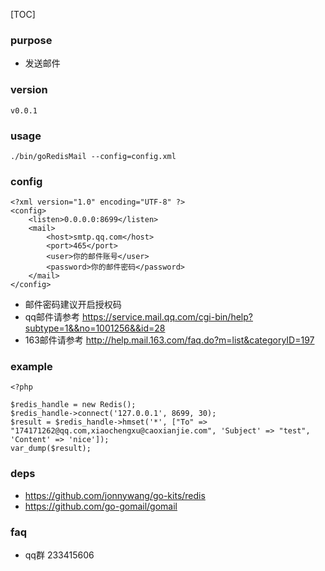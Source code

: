 
[TOC]

### purpose
* 发送邮件

### version
```
v0.0.1
```

### usage
```
./bin/goRedisMail --config=config.xml
```

### config
```
<?xml version="1.0" encoding="UTF-8" ?>
<config>
    <listen>0.0.0.0:8699</listen>
    <mail>
        <host>smtp.qq.com</host>
        <port>465</port>
        <user>你的邮件账号</user>
        <password>你的邮件密码</password>
    </mail>
</config>
```
* 邮件密码建议开启授权码
* qq邮件请参考 https://service.mail.qq.com/cgi-bin/help?subtype=1&&no=1001256&&id=28
* 163邮件请参考 http://help.mail.163.com/faq.do?m=list&categoryID=197

### example
```
<?php

$redis_handle = new Redis();
$redis_handle->connect('127.0.0.1', 8699, 30);
$result = $redis_handle->hmset('*', ["To" => "174171262@qq.com,xiaochengxu@caoxianjie.com", 'Subject' => "test", 'Content' => 'nice']);
var_dump($result);
```

### deps
* https://github.com/jonnywang/go-kits/redis
* https://github.com/go-gomail/gomail

### faq
* qq群 233415606